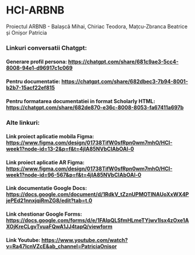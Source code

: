 # HCI-ARBNB
Proiectul ARBNB - Balașcă Mihai, Chiriac Teodora, Mațcu-Zbranca Beatrice și Onișor Patricia 

### Linkuri conversatii Chatgpt:
#### Generare profil persona: https://chatgpt.com/share/681c9ae3-5cc4-8008-94e1-d96917c1c069
#### Pentru documentatie: https://chatgpt.com/share/682dbec3-7b94-8001-b2b7-15acf22ef815
#### Pentru formatarea documentatiei in format Scholarly HTML: https://chatgpt.com/share/682de870-e36c-8008-8053-fa67411a697b

### Alte linkuri: 
#### Link proiect aplicatie mobila Figma: https://www.figma.com/design/01738TifW0sfRpn0wm7mhO/HCI-week1?node-id=13-2&p=f&t=4jlA85NVbCIAbOAl-0
#### Link proiect aplicatie AR Figma: https://www.figma.com/design/01738TifW0sfRpn0wm7mhO/HCI-week1?node-id=96-567&p=f&t=4jlA85NVbCIAbOAl-0
#### Link documentatie Google Docs: https://docs.google.com/document/d/1RdkV_tZznUPMOTINAUoXxWX4PjePEd21nnxjqiRmZG8/edit?tab=t.0
#### Link chestionar Google Forms: https://docs.google.com/forms/d/e/1FAIpQLSfmHLmeTYjwv1lsx4zOxe1AXOjKreCLgvTvuaFQwA1JJ4tapQ/viewform
#### Link Youtube: https://www.youtube.com/watch?v=Ra47lcnVZcE&ab_channel=PatriciaOnisor

